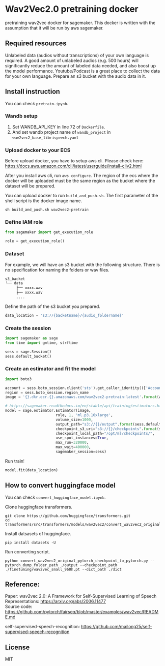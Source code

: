 # Wav2Vec2.0 pretraining docker

pretraining wav2vec docker for sagemaker.
This docker is written with the assumption that it will be run by aws sagemaker.

## Required resources

Unlabeled data (audios without transcriptions) of your own language is required.
A good amount of unlabeled audios (e.g. 500 hours) will significantly reduce the amount of labeled data needed, and also boost up the model performance. Youtube/Podcast is a great place to collect the data for your own language. Prepare an s3 bucket with the audio data in it.

## Install instruction

You can check `pretrain.ipynb`.

### Wandb setup

1. Set WANDB_API_KEY in line 72 of `Dockerfile`.
2. And set wandb project name of `wandb_project` in `wav2vec2_base_librispeech.yaml`

### Upload docker to your ECS

Before upload docker, you have to setup aws cli.
Please check here: https://docs.aws.amazon.com/cli/latest/userguide/install-cliv2.html

After you install aws cli, run `aws configure`.
The region of the ecs where the docker will be uploaded must be the same region as the bucket where the dataset will be prepared.

You can upload docker to run `build_and_push.sh`.
The first parameter of the shell script is the docker image name.

```shell
sh build_and_push.sh wav2vec2-pretrain
```

### Define IAM role

```python
from sagemaker import get_execution_role

role = get_execution_role()
```

### Dataset

For example, we will have an s3 bucket with the following structure. There is no specification for naming the folders or wav files.

```txt
s3_backet
└── data
     ├── xxxx.wav
     ├── xxxx.wav
     ....
```

Define the path of the s3 bucket you prepared.

```python
data_location = 's3://{backetname}/{audio_foldername}'
```

### Create the session

```python
import sagemaker as sage
from time import gmtime, strftime

sess = sage.Session()
sess.default_bucket()
```

### Create an estimator and fit the model

```python
import boto3

account = sess.boto_session.client('sts').get_caller_identity()['Account']
region = sess.boto_session.region_name
image = '{}.dkr.ecr.{}.amazonaws.com/wav2vec2-pretrain:latest'.format(account, region)

# https://sagemaker.readthedocs.io/en/stable/api/training/estimators.html
model = sage.estimator.Estimator(image,
                       role, 1, 'ml.p3.16xlarge',
                       volume_size=1000,
                       output_path="s3://{}/output".format(sess.default_bucket()),
                       checkpoint_s3_uri="s3://{}/checkpoints".format(sess.default_bucket()),
                       checkpoint_local_path="/opt/ml/checkpoints/",
                       use_spot_instances=True,
                       max_run=320000,
                       max_wait=400000,
                       sagemaker_session=sess)
```

Run train!

```python
model.fit(data_location)
```

## How to convert huggingface model

You can check `convert_huggingface_model.ipynb`.

Clone huggingface transformers.

```shell
git clone https://github.com/huggingface/transformers.git
cd transformers/src/transformers/models/wav2vec2/convert_wav2vec2_original_pytorch_checkpoint_to_pytorch.py
```

Install datsasets of huggingface.

```shell
pip install datasets -U
```

Run converting script.

```shell
python convert_wav2vec2_original_pytorch_checkpoint_to_pytorch.py --pytorch_dump_folder_path ./output --checkpoint_path ./finetuning/wav2vec_small_960h.pt --dict_path ./dict
```

## Reference:

Paper: wav2vec 2.0: A Framework for Self-Supervised Learning of Speech Representations: https://arxiv.org/abs/2006.11477 \
Source code: https://github.com/pytorch/fairseq/blob/master/examples/wav2vec/README.md

self-supervised-speech-recognition: https://github.com/mailong25/self-supervised-speech-recognition

## License

MIT
